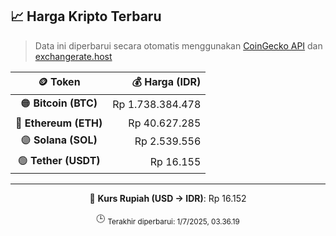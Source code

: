

<!-- HARGA_KRIPTO -->
## 📈 Harga Kripto Terbaru

> Data ini diperbarui secara otomatis menggunakan [CoinGecko API](https://www.coingecko.com/) dan [exchangerate.host](https://exchangerate.host/)

<div align="center">

| 🪙 Token | 💰 Harga (IDR) |
|:------:|---------------:|
| 🟠 **Bitcoin (BTC)**   | Rp 1.738.384.478 |
| 🔵 **Ethereum (ETH)**  | Rp 40.627.285 |
| 🟣 **Solana (SOL)**    | Rp 2.539.556 |
| 🟢 **Tether (USDT)**   | Rp 16.155 |

---

💱 **Kurs Rupiah (USD → IDR)**: Rp 16.152

🕒 <sub>Terakhir diperbarui: 1/7/2025, 03.36.19</sub>

</div>
<!-- /HARGA_KRIPTO -->